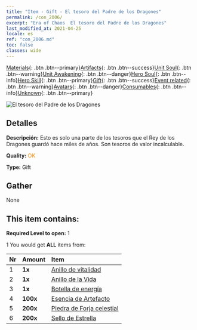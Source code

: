 ```yaml
---
title: "Item - Gift - El tesoro del Padre de los Dragones"
permalink: /con_2006/
excerpt: "Era of Chaos  El tesoro del Padre de los Dragones"
last_modified_at: 2021-04-25
locale: es
ref: "con_2006.md"
toc: false
classes: wide
---
```

 [Materials](/ItemsES/){: .btn .btn--primary}[Artifacts](/ItemsES/Artifacts/){: .btn .btn--success}[Unit Soul](/ItemsES/UnitSoul/){: .btn .btn--warning}[Unit Awakening](/ItemsES/UnitAwakening/){: .btn .btn--danger}[Hero Soul](/ItemsES/HeroSoul/){: .btn .btn--info}[Hero Skill](/ItemsES/HeroSkill/){: .btn .btn--primary}[Gift](/ItemsES/Gift/){: .btn .btn--success}[Event related](/ItemsES/Events/){: .btn .btn--warning}[Avatars](/ItemsES/Avatars/){: .btn .btn--danger}[Consumables](/ItemsES/Consumables/){: .btn .btn--info}[Unknown](/ItemsES/Unknown/){: .btn .btn--primary}

 ![El tesoro del Padre de los Dragones](/images/t/BloodoftheDragon_1.png)

## Detalles
 **Descripción:** Esto es solo una parte de los tesoros que el Rey de los Dragones guardó hace miles de años. Son tesoros de valor incalculable.

 **Quality:** <span style="color: #FF8C00">OK</span>

 **Type:** Gift

## Gather

  None

## This item contains:

 **Required Level to open:** 1

 1 You would get **ALL** items  from:

  | Nr | Amount |     Item    |
  |:---|:-------|:------------|
  | 1 |  **1x** | [Anillo de vitalidad](/ItemsES/art_106/) |  | 
  | 2 |  **1x** | [Anillo de la Vida](/ItemsES/art_107/) |  | 
  | 3 |  **1x** | [Botella de energía](/ItemsES/art_108/) |  | 
  | 4 |  **100x** | [Esencia de Artefacto](/ItemsES/con_761/) |  | 
  | 5 |  **200x** | [Piedra de Forja celestial](/ItemsES/art_188/) |  | 
  | 6 |  **200x** | [Sello de Estrella](/ItemsES/con_876/) |  | 
